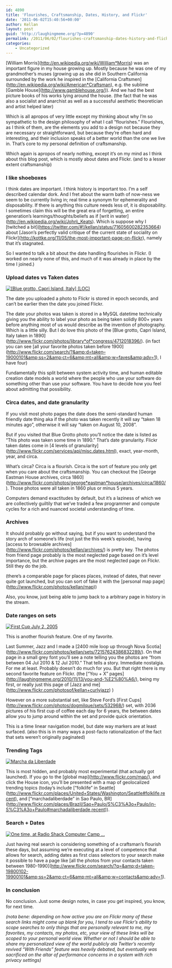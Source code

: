 ```yaml
---
id: 4890
title: 'Flourishes, Craftsmanship, Dates, History, and Flickr'
date: '2011-06-02T15:40:56+00:00'
author: Kellan
layout: post
guid: 'http://laughingmeme.org/?p=4890'
permalink: /2011/06/02/flourishes-craftsmanship-dates-history-and-flickr/
categories:
    - Uncategorized
---
```


\[William Morris\](http://en.wikipedia.org/wiki/William*Morris) was an important figure in my house growing up. Mostly because he was one of my grandmother’s muses (growing up as she did in Southern California surrounded by the work he inspired in the \[California Craftsmen\](http://en.wikipedia.org/wiki/American*Craftsman), e.g. the sublime \[Gamble House\](http://www.gamblehouse.org/)). And we had the best picture books of his works lying around the house. (the fact that he was also a socialist and anarchist as well as a successful aesthetic theoretician and artist helped later)

Which is all apropos of very little except my thinking about why I’m so sympathetic to the design philosophy of what I call “flourishes.” Flourishes, as I think of them, are the elements you add to a design not because they are necessary or straightforward, but because they’re often hard and interesting, and their inclusion speaks of a better world than the one we live in. That’s core to my personal definition of craftsmanship.

Which again is apropos of nearly nothing, except it’s on my mind as I think about this blog post, which is mostly about dates and Flickr. (and to a lesser extent craftsmanship)

### I like shoeboxes

I think dates are important. I think history is important too. I’m a self described calendar dork. And I fret about the warm bath of now-ness we seem to be currently living in; real time a synonym for ephemerality and disposability. If there is anything this culture needs less of, it is disposability. I sometimes claim this will be the great era of forgetting, an entire generation’s learnings/thoughts/beliefs as if \[writ in water\](http://en.wikipedia.org/wiki/John\_Keats). Which is suppose why I \[twitched a bit\](https://twitter.com/#!/kellan/status/71605600282353664) about \[Jason’s perfectly valid critique of the current state of sociality on Flickr\](http://kottke.org/11/05/the-most-important-page-on-flickr), namely that it’s stagnated.

So I wanted to talk a bit about the date handling flourishes in Flickr. (I worked on nearly none of this, and much of it was already in place by the time I joined.)

### Upload dates vs Taken dates

[![[Blue grotto, Capri Island, Italy] (LOC)](http://farm5.static.flickr.com/4018/4712018396_0b6052d407.jpg)](http://www.flickr.com/photos/library_of_congress/4712018396/ "[Blue grotto, Capri Island, Italy] (LOC) by The Library of Congress, on Flickr")

The date you uploaded a photo to Flickr is stored in epoch seconds, and can’t be earlier then the date you joined Flickr.

The date your photos was taken is stored in a MySQL datetime technically giving you the ability to label your photo as being taken solidly 800+ years before anything most of us would describe as the invention of photography. Which is a little silly. But I do love this photo of the \[Blue grotto, Capri Island, Italy taken in 1890\](http://www.flickr.com/photos/library*of*congress/4712018396/). (in fact you can see \[all your favorite photos taken before 1900\](http://www.flickr.com/search/?&amp;d=taken–19000101&amp;ss=2&amp;ct=6&amp;mt=all&amp;w=faves&amp;adv=1), I have four)

Fundamentally this split between system activity time, and human editable creation date models a world where the people who use your software do something other than use your software. You have to decide how you feel about admitting that possibility.

### Circa dates, and date granularity

If you visit most photo pages the date does the semi-standard human friendly date thing aka if the photo was taken recently it will say “taken 18 minutes ago”, otherwise it will say “taken on August 10, 2008”.

But if you visited that Blue Grotto photo you’ll notice the date is listed as “This photo was taken some time in 1890.” That’s date granularity. Flickr taken dates come in \[4 levels of granularity\](http://www.flickr.com/services/api/misc.dates.html), exact, year-month, year, and circa.

What’s circa? Circa is a flourish. Circa is the sort of feature you only get when you care about the craftsmanship. You can checkout the \[George Eastman House archives, circa 1860\](http://www.flickr.com/photos/george*eastman*house/archives/circa/1860/). Those photos were all taken in 1860 plus or minus 5 years.

Computers demand exactitudes by default, but it’s a laziness of which we are collectively guiltily that we’ve traded a few programmer and compute cycles for a rich and nuanced societal understanding of time.

### Archives

It should probably go without saying, but if you want to understand the story arch of someone’s life (not just the this week’s episode), having \[access to browsable archives\](http://www.flickr.com/photos/kellan/archives/) is pretty key. The photos from friend page probably is the most neglected page based on it’s level importance, but the archive pages are the most neglected page on Flickr. Still they do the job.

(there’s a comparable page for places places, instead of dates, that never quite got launched, but you can sort of fake it with the \[personal map page\](http://www.flickr.com/photos/kellan/map))

Also, you know, just being able to jump back to a arbitrary page in history in the stream.

### Date ranges on sets

[![First Cup July 2, 2005](http://farm1.static.flickr.com/18/23137575_8e16c6debd.jpg)](http://www.flickr.com/photos/dogmilque/23137575/ "First Cup July 2, 2005 by dogmilque, on Flickr")

This is another flourish feature. One of my favorite.

Last Summer, Jazz and I made a \[2400 mile loop up through Nova Scotia\](http://www.flickr.com/photos/kellan/sets/72157624386832289/). On that page in a small grey font you’ll see a note telling you the photos are “from between 04 Jul 2010 &amp; 12 Jul 2010.” That tells a story. Immediate nostalgia. For me at least. Probably doesn’t do much for you. But that right there is my second favorite feature on Flickr. (the \[“You + X” pages\](http://laughingmeme.org/2010/11/13/you-and-%E2%80%A6/), being my first, or really just this page of \[Jazz and me\](http://www.flickr.com/photosof/kellan+curlyjazz) )

However on a more substantial set, like Steve Ford’s \[First Cups\](http://www.flickr.com/photos/dogmilque/sets/532968/) set, with 2036 pictures of his first cup of coffee each day for 6 years, the between dates allow you to jump around within the set and provide quick orientation.

This is a time linear navigation model, but date way markers are at least surfaced. (also this is in many ways a post-facto rationalization of the fact that sets weren’t originally paginated)

### Trending Tags

[![Marcha da Liberdade](http://farm6.static.flickr.com/5028/5770325658_16c1b255a4.jpg)](http://www.flickr.com/photos/panopticosp/5770325658/ "Marcha da Liberdade by marcel maia, on Flickr")

This is most hidden, and probably most experimental (that actually got launched). If you go to the \[global map\](http://www.flickr.com/map/), and click the House icon, you’ll be presented with a map of geolocalized trending topics (today’s include \[“folklife” in Seattle\](http://www.flickr.com/places/United+States/Washington/Seattle#folklife,recent), and \[“marchadaliberdade” in Sao Paulo, BR\](http://www.flickr.com/places/Brazil/Sao+Paulo/S%C3%A3o+Paulo/in-S%C3%A3o+Paulo#marchadaliberdade,recent)).

### Search + Dates

[![One time, at Radio Shack Computer Camp ...](http://farm4.static.flickr.com/3064/3062450183_10808533cc.jpg)](http://www.flickr.com/photos/stewart/3062450183/ "One time, at Radio Shack Computer Camp ... by Stewart, on Flickr")

Just having real search is considering something of a craftsman’s flourish these days, but assuming we’re executing at a level of competence that allows for search, adding dates as first class selectors to your search make it possible to have a page like \[all the photos from your contacts taken between 1980-1990\](http://www.flickr.com/search/?q=&amp;d=taken-19800102-19900101&amp;ss=2&amp;ct=6&amp;mt=all&amp;w=contacts&amp;adv=1).

### In conclusion

No conclusion. Just some design notes, in case you get inspired, you know, for next time.

*(nota bene: depending on how active you are on Flickr many of these search links might come up blank for you, I tend to use Flickr’s ability to scope searches to only things that are personally relevant to me, my favorites, my contacts, my photos, etc, your view of these links will be scoped to your personal world view. Whether or not I should be able to share my personalized view of the world publicly ala Twitter’s recently revived “With Friends” feature was heavily debated, but eventually was sacrificed on the altar of performance concerns in a system with rich privacy settings)*